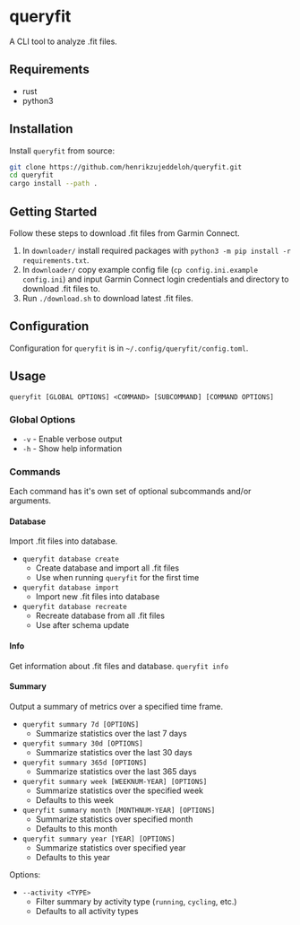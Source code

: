 # queryfit
A CLI tool to analyze .fit files.

## Requirements
- rust
- python3

## Installation
Install `queryfit` from source:
```bash
git clone https://github.com/henrikzujeddeloh/queryfit.git
cd queryfit
cargo install --path .
```

## Getting Started
Follow these steps to download .fit files from Garmin Connect.

1. In `downloader/` install required packages with `python3 -m pip install -r requirements.txt`.
2. In `downloader/` copy example config file (`cp config.ini.example config.ini`) and input Garmin Connect login credentials and directory to download .fit files to.
3. Run `./download.sh` to download latest .fit files.

## Configuration
Configuration for `queryfit` is in `~/.config/queryfit/config.toml`.

## Usage
`queryfit [GLOBAL OPTIONS] <COMMAND> [SUBCOMMAND] [COMMAND OPTIONS]`

### Global Options
- `-v` - Enable verbose output
- `-h` - Show help information

### Commands
Each command has it's own set of optional subcommands and/or arguments.

#### Database
Import .fit files into database.

- `queryfit database create` 
    - Create database and import all .fit files
    - Use when running `queryfit` for the first time
- `queryfit database import` 
    - Import new .fit files into database
- `queryfit database recreate` 
    - Recreate database from all .fit files
    - Use after schema update

#### Info
Get information about .fit files and database.
`queryfit info`

#### Summary
Output a summary of metrics over a specified time frame.

- `queryfit summary 7d [OPTIONS]` 
    - Summarize statistics over the last 7 days
- `queryfit summary 30d [OPTIONS]` 
    - Summarize statistics over the last 30 days
- `queryfit summary 365d [OPTIONS]` 
    - Summarize statistics over the last 365 days
- `queryfit summary week [WEEKNUM-YEAR] [OPTIONS]` 
    - Summarize statistics over the specified week 
    - Defaults to this week
- `queryfit summary month [MONTHNUM-YEAR] [OPTIONS]` 
    - Summarize statistics over specified month
    - Defaults to this month
- `queryfit summary year [YEAR] [OPTIONS]` 
    - Summarize statistics over specified year
    - Defaults to this year

Options:
- `--activity <TYPE>` 
    - Filter summary by activity type (`running`, `cycling`, etc.)
    - Defaults to all activity types


